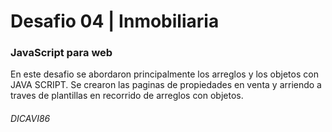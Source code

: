 # Desafio 04 | Inmobiliaria
### JavaScript para web

En este desafio se abordaron principalmente los arreglos y los objetos con JAVA SCRIPT.
Se crearon las paginas de propiedades en venta y arriendo a traves de plantillas en recorrido de arreglos con objetos.

###### DICAVI86